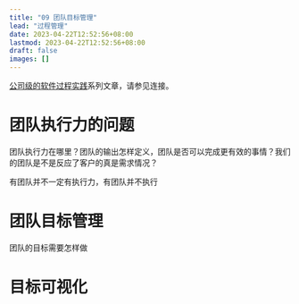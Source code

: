 ```yaml
---
title: "09 团队目标管理"
lead: "过程管理"
date: 2023-04-22T12:52:56+08:00
lastmod: 2023-04-22T12:52:56+08:00
draft: false
images: []
---
```


[公司级的软件过程实践](https://www.jianshu.com/c/e5ef522ce765)系列文章，请参见连接。

# 团队执行力的问题

团队执行力在哪里？团队的输出怎样定义，团队是否可以完成更有效的事情？我们的团队是不是反应了客户的真是需求情况？

有团队并不一定有执行力，有团队并不执行

# 团队目标管理

团队的目标需要怎样做

# 目标可视化
